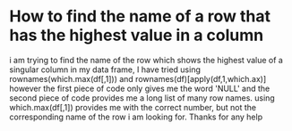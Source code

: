 
# How to find the name of a row that has the highest value in a column

i am trying to find the name of the row which shows the highest value of a singular column in my data frame, I have tried using
 rownames(which.max(df[,1]))
and
 rownames(df)[apply(df,1,which.ax)]
however the first piece of code only gives me the word 'NULL' and the second piece of code provides me a long list of many row names.
using which.max(df[,1]) provides me with the correct number, but not the corresponding name of the row i am looking for.
Thanks for any help

        
